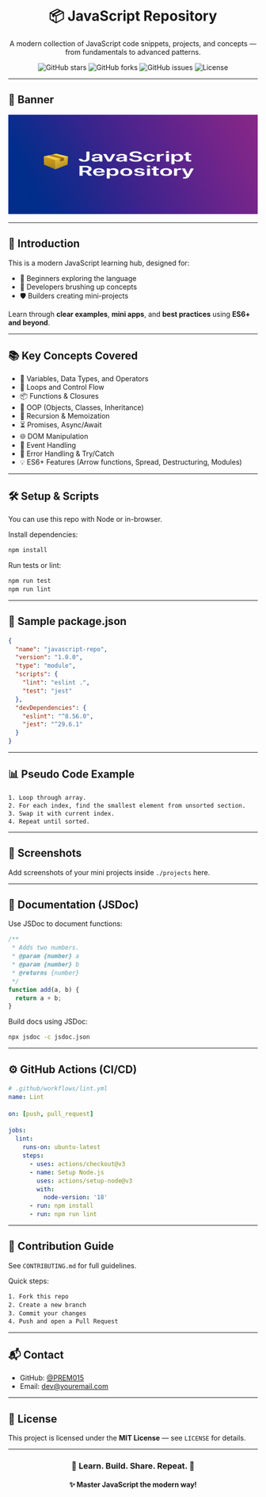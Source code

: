 <h1 align="center">📦 JavaScript Repository</h1>

<p align="center">
  A modern collection of JavaScript code snippets, projects, and concepts — from fundamentals to advanced patterns.
</p>

<p align="center">
  <img src="https://img.shields.io/badge/stars-private-grey" alt="GitHub stars" />
  <img src="https://img.shields.io/badge/forks-private-grey" alt="GitHub forks" />
  <img src="https://img.shields.io/badge/issues-private-grey" alt="GitHub issues" />
  <img src="https://img.shields.io/github/license/PREM015/javascript?color=brightgreen" alt="License" />
</p>

---
## 🎨 Banner

<p align="center">
  <img src="banner.png" alt="JavaScript Repository Banner" width="1000" height="200" />
</p>


---

## 🚀 Introduction

This is a modern JavaScript learning hub, designed for:

- 🚀 Beginners exploring the language
- 🔧 Developers brushing up concepts
- 🛡️ Builders creating mini-projects

Learn through **clear examples**, **mini apps**, and **best practices** using **ES6+ and beyond**.

---

## 📚 Key Concepts Covered

- 🧬 Variables, Data Types, and Operators  
- 🔁 Loops and Control Flow  
- 📦 Functions & Closures  
- 🧱 OOP (Objects, Classes, Inheritance)  
- 🧠 Recursion & Memoization  
- ⏳ Promises, Async/Await  
- 🌐 DOM Manipulation  
- 👡 Event Handling  
- 🤮 Error Handling & Try/Catch  
- 💡 ES6+ Features (Arrow functions, Spread, Destructuring, Modules)

---

## 🛠️ Setup & Scripts

You can use this repo with Node or in-browser.

Install dependencies:
```bash
npm install
```

Run tests or lint:
```bash
npm run test
npm run lint
```

---

## 📄 Sample package.json

```json
{
  "name": "javascript-repo",
  "version": "1.0.0",
  "type": "module",
  "scripts": {
    "lint": "eslint .",
    "test": "jest"
  },
  "devDependencies": {
    "eslint": "^8.56.0",
    "jest": "^29.6.1"
  }
}
```

---

## 📊 Pseudo Code Example

```
1. Loop through array.
2. For each index, find the smallest element from unsorted section.
3. Swap it with current index.
4. Repeat until sorted.
```

---

## 📸 Screenshots

Add screenshots of your mini projects inside `./projects` here.

---

## 📘️ Documentation (JSDoc)

Use JSDoc to document functions:

```js
/**
 * Adds two numbers.
 * @param {number} a 
 * @param {number} b 
 * @returns {number}
 */
function add(a, b) {
  return a + b;
}
```

Build docs using JSDoc:
```bash
npx jsdoc -c jsdoc.json
```

---

## ⚙️ GitHub Actions (CI/CD)

```yaml
# .github/workflows/lint.yml
name: Lint

on: [push, pull_request]

jobs:
  lint:
    runs-on: ubuntu-latest
    steps:
      - uses: actions/checkout@v3
      - name: Setup Node.js
        uses: actions/setup-node@v3
        with:
          node-version: '18'
      - run: npm install
      - run: npm run lint
```

---

## 🤝 Contribution Guide

See `CONTRIBUTING.md` for full guidelines.

Quick steps:

```bash
1. Fork this repo
2. Create a new branch
3. Commit your changes
4. Push and open a Pull Request
```

---

## 📬 Contact

- GitHub: [@PREM015](https://github.com/PREM015)
- Email: [dev@youremail.com](mailto:dev@youremail.com)

---

## 📄 License

This project is licensed under the **MIT License** — see `LICENSE` for details.

---

<h3 align="center">🧠 Learn. Build. Share. Repeat. 💪</h3> 
<h4 align="center">✨ Master JavaScript the modern way!</h4>